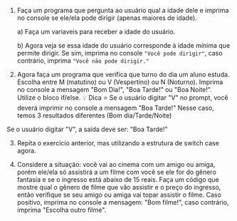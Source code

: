1. Faça um programa que pergunta ao usuário qual a idade dele e imprima no console se ele/ela pode dirigir (apenas maiores de idade).
    
    a) Faça um variaveis para receber a idade do usuário.
    
       
    b) Agora veja se essa idade do usuário corresponde à idade mínima que permite dirigir. Se sim, imprima no console `"Você pode dirigir"`, caso contrário, imprima `"Você não pode dirigir."`



2. Agora faça um programa que verifica que turno do dia um aluno estuda. Escolha entre M (matutino) ou V (Vespertino) ou N (Noturno). Imprima no console a mensagem "Bom Dia!", "Boa Tarde!" ou "Boa Noite!". Utilize o bloco if/else.
💡 Dica
⭐
Se o usuário digitar "V" no prompt, você deverá imprimir no console a mensagem "Boa Tarde!"
Nesse caso, temos 3 resultados diferentes (Bom dia/Tarde/Noite)

Se o usuário digitar "V", a saída deve ser:
"Boa Tarde!"

3. Repita o exercício anterior, mas utilizando a estrutura de switch case agora.

4. Considere a situação: você vai ao cinema com um amigo ou amiga, porém ele/ela só assistirá a um filme com você se ele for do gênero fantasia e se o ingresso está abaixo de 15 reais. Faça um código que mostre qual o gênero de filme que vão assistir e o preço do ingresso, então verifique se seu amigo ou amiga vai topar assistir o filme. Caso positivo, imprima no console a mensagem: "Bom filme!", caso contrário, imprima "Escolha outro filme".